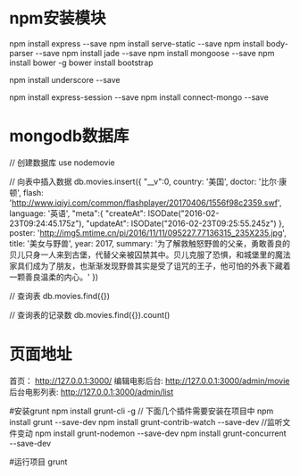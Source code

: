 # npm安装模块
npm install express --save
npm install serve-static --save
npm install body-parser --save
npm install jade --save
npm install mongoose --save
npm install bower -g
bower install bootstrap

npm install underscore --save

npm install express-session --save
npm install connect-mongo --save

# mongodb数据库
// 创建数据库 
use nodemovie 

// 向表中插入数据
db.movies.insert({
"__v":0,
country: '美国',
doctor: '比尔·康顿',
flash: 'http://www.iqiyi.com/common/flashplayer/20170406/1556f98c2359.swf',
language: '英语',
"meta":{
	"createAt": ISODate("2016-02-23T09:24:45.175z"),
	"updateAt": ISODate("2016-02-23T09:25:55.245z")
},
poster: 'http://img5.mtime.cn/pi/2016/11/11/095227.77136315_235X235.jpg',
title: '美女与野兽',
year: 2017,
summary: '为了解救触怒野兽的父亲，勇敢善良的贝儿只身一人来到古堡，代替父亲被囚禁其中。贝儿克服了恐惧，和城堡里的魔法家具们成为了朋友，也渐渐发现野兽其实是受了诅咒的王子，他可怕的外表下藏着一颗善良温柔的内心。'
})

// 查询表
db.movies.find({})

// 查询表的记录数
db.movies.find({}).count()

# 页面地址
首页： http://127.0.0.1:3000/
编辑电影后台:  http://127.0.0.1:3000/admin/movie
后台电影列表:  http://127.0.0.1:3000/admin/list


#安装grunt
npm install grunt-cli -g
// 下面几个插件需要安装在项目中
npm install grunt --save-dev 
npm install grunt-contrib-watch --save-dev    //监听文件变动
npm install grunt-nodemon --save-dev
npm install grunt-concurrent --save-dev

#运行项目
grunt

